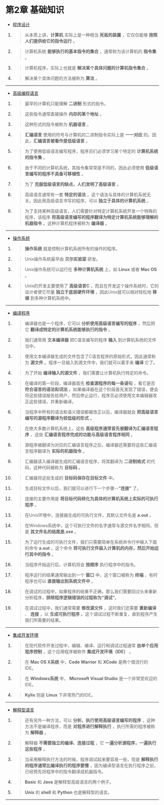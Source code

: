 # 第2章 基础知识

* [程序设计](#程序设计)

1. >从本质上讲，**计算机** 实际上是一种相当 **死板的装置** ，它仅仅能够 **按照人们提供给它的指令运行** 。
2. >计算机系统 **能够执行的基本指令的集合** ，通常称为该计算机的 **指令集** 。
3. >计算机程序，实际上也就是 **解决某个具体问题的计算机指令集合** 。
4. >解决某个具体问题的方法被称为 **算法** 。

---

* [高级编程语言](#高级编程语言)

1. >最早的计算机只能理解 **二进制** 形式的指令。
2. >这些指令通常直接操作 **内存的某个地址** 。
3. >这种形式的指令被称为 **机器语言** 。
4. >**汇编语言** 使用的符号与计算机的二进制指令实际上是 **一一对应** 的。因此，**汇编语言被看作是低级语言** 。
5. >为了使用低级语言编写程序，程序员们必须学习某个特定的 **计算机系统的指令集** 。
6. >由于不同的计算机系统，其指令集常常是不同的，因此必须使用 **低级语言编写的程序不具备可移植性** 。
7. >为了 **克服低级语言的缺点，人们发明了高级语言** 。
8. >高级语言通常有一套 **特定的语法** ，这个语法与具体的计算机系统无关。因此用高级语言书写的程序，可以 **独立于具体的计算机系统** 。
9. >为了支持某种高级语言，人们需要针对特定计算机系统开发一个特殊的程序，该程序 **将高级语言编写的程序翻译为特定计算机系统能够理解的机器指令** 。这种计算机程序被称为 **编译器** 。

---

* [操作系统](#操作系统)

1. >**操作系统** 就是控制计算机系统所有的操作的程序。
2. >Unix操作系统最早由 **贝尔实验室** 研发。
3. >Unix操作系统可以运行在 **多种计算机系统** 上，如 **Linux** 或者 **Mac OS** 。
4. >Unix的开发主要使用了 **高级语言C** ，而且在开发这个操作系统时，它的设计者使它尽量 **独立于底层硬件环境** ，因此Unix就可以相对轻松地 **移植** 到多种计算机系统中。

---

* [编译程序](#编译程序)

1. >编译器也是一个程序，它可以 **分析使用高级语言编写的程序** ，然后把它 **翻译成特定的计算机系统能够执行的指令** 。
2. >我们通常用 **文本编译器** 把C语言编写的程序 **输入** 到计算机系统的文件当中。
3. >使用文本编译器生成的文件包含了C语言程序的原始形式，因此通常称为 **源文件** 。程序一旦输入到源文件中，我们就可以着手来 **编译** 它了。
4. >为了开始 **编译输入的源文件** ，我们需要让计算机执行特定的命令。
5. >在编译的第一阶段，编译器首先 **检查源程序的每一条语句** ，看它是否 **符合语言的语法和词法** 。如果编译器在这个阶段首先发现了错误，便会将这些错误报告给用户，然后停止运行，程序员必须使用文本编辑器改正这些错误，并重新编译。
6. >当程序中所有的语法和语义错误都被改正以后，编译器就会 **把高级语言编写的源程序翻译为较低级的形式** 。
7. >在绝大多数计算机系统上，这些 **高级程序通常首先被翻译为汇编语言程序** ，这些 **汇编语言程序完成的功能与高级语言程序相同** 。
8. >源程序被翻译为对应的汇编语言程序之后，编译器还需要将这些汇编语言程序翻译为 **实际的机器指令** 。
9. >汇编器读入编译器生成的汇编语言程序，将其翻译为 **二进制格式** 的代码，这种代码被称为 **目标码** 。
10. >汇编器将这些生成的 **目标码保存在目标文件** 中。
11. >生成目标文件以后，我们就可以进行下一个步骤--**“连接”** 了。
12. >连接的主要作用是 **将目标代码转化为具体的计算机系统上实际的可执行程序** 。
13. >在Unix环境中，连接器生成的可执行文件，其默认文件名是 **a.out** 。
14. >在Windows系统中，这个可执行文件的名字通常与源文件名字相同，但是 **其文件名的结尾是.exe** 。
15. >为了运行生成的可执行文件，我们只需要简单在系统命令行中输入下面的命令 **a.out** ，这个命令 **将可执行文件装入计算机的内存，然后开始运行其中的指令** 。
16. >当程序开始运行后，计算机将会 **按顺序** 执行程序中的指令。
17. >程序运行的结果通常输出到一个 **窗口** 中，这个窗口被称为 **终端** ，有时程序也可以 **直接输出到系统文件中** 。
18. >在调试的过程中，如果程序的结果不正确，那么我们需要回过头来重新分析程序，**排除程序逻辑错误的过程称为“调试”**。
19. >在调试过程中，我们通常需要 **修改源文件** ，这时我们还需要 **重新编译** 、 **连接** ，以 **生成可执行程序** 。这个调试过程不断重复，直到程序产生我们所需要的结果。

---

* [集成开发环境](#集成开发环境)

1. >在现代软件开发过程中，编辑、编译、运行和调试过程通常 **由单个应用程序控制** ，这个应用程序被称作 **集成开发环境（IDE）** 。
2. >在 **Mac OS X系统** 中，**Code Warrior** 和 **XCode** 是两个很流行的IDE。
3. >在 **Windows系统** 中， **Microsoft Visual Studio** 是一个非常受欢迎的IDE。
4. > **Kylix** 则是 **Linux** 下非常热门的IDE。

---

* [解释型语言](#解释型语言)

1. >还有另外一种方法，可以 **分析、执行使用高级语言编写的程序** ，这种方法不是编译程序，而是 **对程序进行解释执行** ，执行所需的程序被称为 **解释器** 。
2. >解释器 **不需要独立的编译、连接过程** ，它 **一遍分析源程序，一遍执行这些程序** 。
3. >当采用解释执行方法的时候，程序调试起来要容易一些，但是 **解释执行的程序通常比编译执行的程序要慢** ，因为编译型语言在执行程序之前，已经预先将程序中的指令翻译成机器指令。
4. > **Basic** 和 **Java** 是解释型高级语言的两个例子。
5. > **Unix** 的 **shell** 和 **Python** 也是解释型的语言。

---
